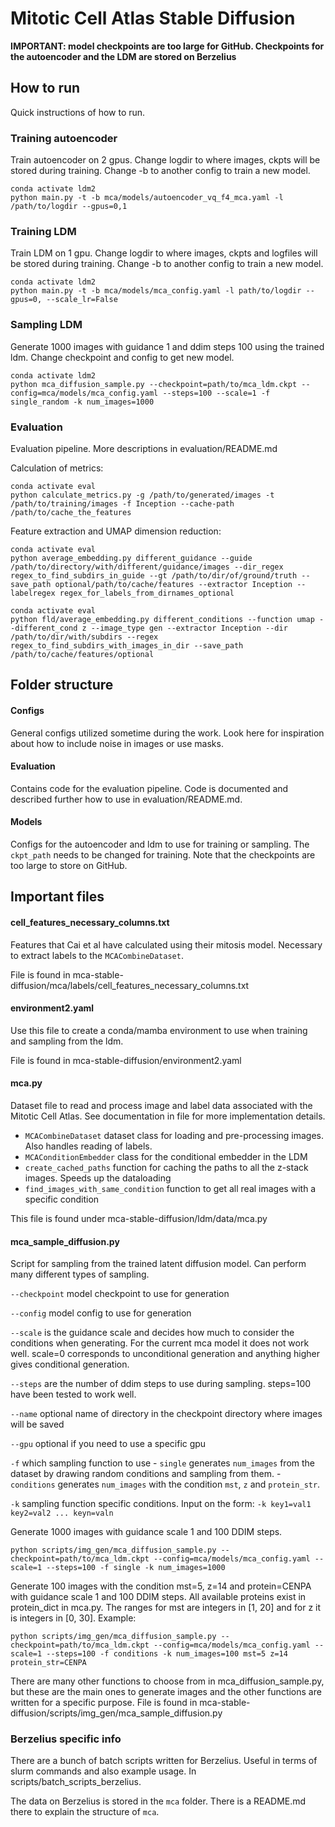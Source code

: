 
# Mitotic Cell Atlas Stable Diffusion

**IMPORTANT: model checkpoints are too large for GitHub. Checkpoints for the autoencoder and the LDM are stored on Berzelius**

## How to run
Quick instructions of how to run. 

### Training autoencoder

Train autoencoder on 2 gpus. Change logdir to where images, ckpts will be stored during training. Change -b to another config to train a new model.


````
conda activate ldm2
python main.py -t -b mca/models/autoencoder_vq_f4_mca.yaml -l /path/to/logdir --gpus=0,1
````

### Training LDM
Train LDM on 1 gpu. Change logdir to where images, ckpts and logfiles will be stored during training. Change -b to another config to train a new model.
````
conda activate ldm2
python main.py -t -b mca/models/mca_config.yaml -l path/to/logdir --gpus=0, --scale_lr=False
````


### Sampling LDM
Generate 1000 images with guidance 1 and ddim steps 100 using the trained ldm. Change checkpoint and config to get new model.
````
conda activate ldm2
python mca_diffusion_sample.py --checkpoint=path/to/mca_ldm.ckpt --config=mca/models/mca_config.yaml --steps=100 --scale=1 -f single_random -k num_images=1000
````


### Evaluation
Evaluation pipeline. More descriptions in evaluation/README.md 

Calculation of metrics:
````
conda activate eval
python calculate_metrics.py -g /path/to/generated/images -t /path/to/training/images -f Inception --cache-path /path/to/cache_the_features
````

Feature extraction and UMAP dimension reduction:
````
conda activate eval
python average_embedding.py different_guidance --guide /path/to/directory/with/different/guidance/images --dir_regex regex_to_find_subdirs_in_guide --gt /path/to/dir/of/ground/truth --save_path optional/path/to/cache/features --extractor Inception --labelregex regex_for_labels_from_dirnames_optional
````
````
conda activate eval
python fld/average_embedding.py different_conditions --function umap --different_cond z --image_type gen --extractor Inception --dir /path/to/dir/with/subdirs --regex regex_to_find_subdirs_with_images_in_dir --save_path /path/to/cache/features/optional
````


## Folder structure

#### Configs
General configs utilized sometime during the work. Look here for inspiration about how to include noise in images or use masks.

#### Evaluation
Contains code for the evaluation pipeline. Code is documented and described further how to use in evaluation/README.md.

#### Models
Configs for the autoencoder and ldm to use for training or sampling.  The `ckpt_path` needs to be changed for training. Note that the checkpoints are too large to store on GitHub. 

## Important files 

#### cell_features_necessary_columns.txt
Features that Cai et al have calculated using their mitosis model. Necessary to extract labels to the `MCACombineDataset`.

File is found in mca-stable-diffusion/mca/labels/cell_features_necessary_columns.txt

#### environment2.yaml
Use this file to create a conda/mamba environment to use when training and sampling from the ldm. 

File is found in mca-stable-diffusion/environment2.yaml

#### mca.py
Dataset file to read and process image and label data associated with the Mitotic Cell Atlas. See documentation in file for more implementation details. 

- `MCACombineDataset` dataset class for loading and pre-processing images. Also handles reading of labels. 
- `MCAConditionEmbedder` class for the conditional embedder in the LDM
- `create_cached_paths` function for caching the paths to all the z-stack images. Speeds up the dataloading
- `find_images_with_same_condition` function to get all real images with a specific condition

This file is found under mca-stable-diffusion/ldm/data/mca.py

#### mca_sample_diffusion.py
Script for sampling from the trained latent diffusion model. Can perform many different types of sampling. 

`--checkpoint` model checkpoint to use for generation

`--config` model config to use for generation

`--scale` is the guidance scale and decides how much to consider the conditions when generating. For the current mca model it does not work well. scale=0 corresponds to unconditional generation and anything higher gives conditional generation.

`--steps` are the number of ddim steps to use during sampling. steps=100 have been tested to work well. 

`--name` optional name of directory in the checkpoint directory where images will be saved

`--gpu` optional if you need to use a specific gpu

`-f` which sampling function to use
    - `single` generates `num_images` from the dataset by drawing random conditions and sampling from them. 
    - `conditions` generates `num_images` with the condition `mst`, `z` and `protein_str`.

`-k` sampling function specific conditions. Input on the form: `-k key1=val1 key2=val2 ... keyn=valn`

Generate 1000 images with guidance scale 1 and 100 DDIM steps. 
````
python scripts/img_gen/mca_diffusion_sample.py --checkpoint=path/to/mca_ldm.ckpt --config=mca/models/mca_config.yaml --scale=1 --steps=100 -f single -k num_images=1000
````

Generate 100 images with the condition mst=5, z=14 and protein=CENPA with guidance scale 1 and 100 DDIM steps. All available proteins exist in protein_dict in mca.py. The ranges for mst are integers in [1, 20] and for z it is integers in [0, 30]. Example:
````
python scripts/img_gen/mca_diffusion_sample.py --checkpoint=path/to/mca_ldm.ckpt --config=mca/models/mca_config.yaml --scale=1 --steps=100 -f conditions -k num_images=100 mst=5 z=14 protein_str=CENPA
````

There are many other functions to choose from in mca_diffusion_sample.py, but these are the main ones to generate images and the other functions are written for a specific purpose. File is found in mca-stable-diffusion/scripts/img_gen/mca_sample_diffusion.py


### Berzelius specific info
There are a bunch of batch scripts written for Berzelius. Useful in terms of slurm commands and also example usage. In scripts/batch_scripts_berzelius.

The data on Berzelius is stored in the `mca` folder. There is a README.md there to explain the structure of `mca`. 

